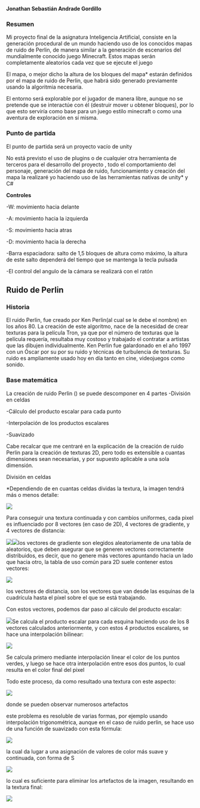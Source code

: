 **Jonathan Sebastián Andrade Gordillo**

### Resumen

Mi proyecto final de la asignatura Inteligencia Artificial, consiste en la generación procedural de un mundo haciendo uso de los conocidos mapas de ruido de Perlin, de manera similar a la generación de escenarios del mundialmente conocido juego Minecraft. Estos mapas serán completamente aleatorios cada vez que se ejecute el juego

El mapa, o mejor dicho la altura de los bloques del mapa\* estarán definidos por el mapa de ruido de Perlin, que habrá sido generado previamente usando la algoritmia necesaria.

El entorno será explorable por el jugador de manera libre, aunque no se pretende que se interactúe con él (destruir mover u obtener bloques), por lo que esto serviría como base para un juego estilo minecraft o como una aventura de exploración en sí misma.

### Punto de partida

El punto de partida será un proyecto vacío de unity

No está previsto el uso de plugins o de cualquier otra herramienta de terceros para el desarrollo del proyecto , todo el comportamiento del personaje, generación del mapa de ruido, funcionamiento y creación del mapa la realizaré yo haciendo uso de las herramientas nativas de unity\* y C#

**Controles**

-W: movimiento hacia delante

-A: movimiento hacia la izquierda

-S: movimiento hacia atras

-D: movimiento hacia la derecha

-Barra espaciadora: salto de 1,5 bloques de altura como máximo, la altura de este salto dependerá del tiempo que se mantenga la tecla pulsada

-El control del angulo de la cámara se realizará con el ratón

## Ruido de Perlin

### Historia

El ruido Perlin, fue creado por Ken Perlin(al cual se le debe el nombre) en los años 80. La creación de este algoritmo, nace de la necesidad de crear texturas para la película Tron, ya que por el número de texturas que la película requería, resultaba muy costoso y trabajado el contratar a artistas que las dibujen individualmente. Ken Perlin fue galardonado en el año 1997 con un Óscar por su por su ruido y técnicas de turbulencia de texturas. Su ruido es ampliamente usado hoy en día tanto en cine, videojuegos como sonido.

### Base matemática

La creación de ruido Perlin () se puede descomponer en 4 partes -División en celdas

-Cálculo del producto escalar para cada punto

-Interpolación de los productos escalares

-Suavizado

Cabe recalcar que me centraré en la explicación de la creación de ruido Perlin para la creación de texturas 2D, pero todo es extensible a cuantas dimensiones sean necesarias, y por supuesto aplicable a una sola dimensión.

División en celdas

\*Dependiendo de en cuantas celdas dividas la textura, la imagen tendrá más o menos detalle:

![](./imagenes/Aspose.Words.8ca463e0-9ff2-4aa7-a394-c238ab0c023f.001.jpeg)

Para conseguir una textura continuada y con cambios uniformes, cada pixel es influenciado por 8 vectores (en caso de 2D), 4 vectores de gradiente, y 4 vectores de distancia:

![](./imagenes/Aspose.Words.8ca463e0-9ff2-4aa7-a394-c238ab0c023f.002.jpeg)![](Aspose.Words.8ca463e0-9ff2-4aa7-a394-c238ab0c023f.003.jpeg)los vectores de gradiente son elegidos aleatoriamente de una tabla de aleatorios, que deben asegurar que se generen vectores correctamente distribuidos, es decir, que no genere más vectores apuntando hacia un lado que hacia otro, la tabla de uso común para 2D suele contener estos vectores:

![](./imagenes/Aspose.Words.8ca463e0-9ff2-4aa7-a394-c238ab0c023f.004.jpeg)

los vectores de distancia, son los vectores que van desde las esquinas de la cuadrícula hasta el píxel sobre el que se está trabajando.

Con estos vectores, podemos dar paso al cálculo del producto escalar:

![](./imagenes/Aspose.Words.8ca463e0-9ff2-4aa7-a394-c238ab0c023f.005.jpeg)Se calcula el producto escalar para cada esquina haciendo uso de los 8 vectores calculados anteriormente, y con estos 4 productos escalares, se hace una interpolación bilinear:

![](./imagenes/Aspose.Words.8ca463e0-9ff2-4aa7-a394-c238ab0c023f.006.jpeg)

Se calcula primero mediante interpolación linear el color de los puntos verdes, y luego se hace otra interpolación entre esos dos puntos, lo cual resulta en el color final del pixel

Todo este proceso, da como resultado una textura con este aspecto:

![](./imagenes/Aspose.Words.8ca463e0-9ff2-4aa7-a394-c238ab0c023f.007.jpeg)

donde se pueden observar numerosos artefactos

este problema es resoluble de varias formas, por ejemplo usando interpolación trigonométrica, aunque en el caso de ruido perlin, se hace uso de una función de suavizado con esta fórmula:

![](./imagenes/Aspose.Words.8ca463e0-9ff2-4aa7-a394-c238ab0c023f.008.png)

la cual da lugar a una asignación de valores de color más suave y continuada, con forma de S

![](./imagenes/Aspose.Words.8ca463e0-9ff2-4aa7-a394-c238ab0c023f.009.jpeg)

lo cual es suficiente para eliminar los artefactos de la imagen, resultando en la textura final:

![](./imagenes/Aspose.Words.8ca463e0-9ff2-4aa7-a394-c238ab0c023f.010.jpeg)
